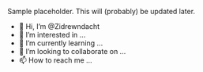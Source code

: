 Sample placeholder. This will (probably) be updated later.

- 👋 Hi, I’m @Zidrewndacht
- 👀 I’m interested in ...
- 🌱 I’m currently learning ...
- 💞️ I’m looking to collaborate on ...
- 📫 How to reach me ...

<!---
Zidrewndacht/Zidrewndacht is a ✨ special ✨ repository because its `README.md` (this file) appears on your GitHub profile.
You can click the Preview link to take a look at your changes.
--->
